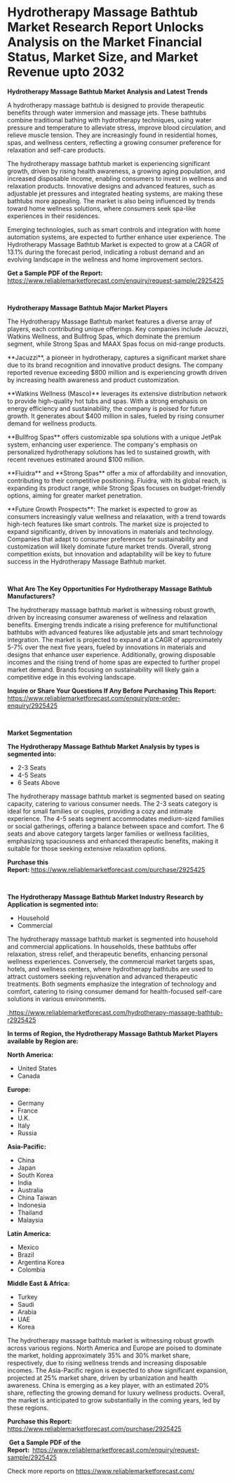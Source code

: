 <p><h1>Hydrotherapy Massage Bathtub Market Research Report Unlocks Analysis on the Market Financial Status, Market Size, and Market Revenue upto 2032</h1></p><p><strong>Hydrotherapy Massage Bathtub Market Analysis and Latest Trends</strong></p>
<p><p>A hydrotherapy massage bathtub is designed to provide therapeutic benefits through water immersion and massage jets. These bathtubs combine traditional bathing with hydrotherapy techniques, using water pressure and temperature to alleviate stress, improve blood circulation, and relieve muscle tension. They are increasingly found in residential homes, spas, and wellness centers, reflecting a growing consumer preference for relaxation and self-care products.</p><p>The hydrotherapy massage bathtub market is experiencing significant growth, driven by rising health awareness, a growing aging population, and increased disposable income, enabling consumers to invest in wellness and relaxation products. Innovative designs and advanced features, such as adjustable jet pressures and integrated heating systems, are making these bathtubs more appealing. The market is also being influenced by trends toward home wellness solutions, where consumers seek spa-like experiences in their residences.</p><p>Emerging technologies, such as smart controls and integration with home automation systems, are expected to further enhance user experience. The Hydrotherapy Massage Bathtub Market is expected to grow at a CAGR of 13.1% during the forecast period, indicating a robust demand and an evolving landscape in the wellness and home improvement sectors.</p></p>
<p><strong>Get a Sample PDF of the Report:&nbsp;</strong> <a href="https://www.reliablemarketforecast.com/enquiry/request-sample/2925425?utm_campaign=2288&utm_medium=2&utm_source=Github&utm_content=ia&utm_term=12032025&utm_id=hydrotherapy-massage-bathtub">https://www.reliablemarketforecast.com/enquiry/request-sample/2925425</a></p>
<p>&nbsp;</p>
<p><strong>Hydrotherapy Massage Bathtub Major Market Players</strong></p>
<p><p>The Hydrotherapy Massage Bathtub market features a diverse array of players, each contributing unique offerings. Key companies include Jacuzzi, Watkins Wellness, and Bullfrog Spas, which dominate the premium segment, while Strong Spas and MAAX Spas focus on mid-range products.</p><p>**Jacuzzi**, a pioneer in hydrotherapy, captures a significant market share due to its brand recognition and innovative product designs. The company reported revenue exceeding $800 million and is experiencing growth driven by increasing health awareness and product customization.</p><p>**Watkins Wellness (Masco)** leverages its extensive distribution network to provide high-quality hot tubs and spas. With a strong emphasis on energy efficiency and sustainability, the company is poised for future growth. It generates about $400 million in sales, fueled by rising consumer demand for wellness products.</p><p>**Bullfrog Spas** offers customizable spa solutions with a unique JetPak system, enhancing user experience. The company's emphasis on personalized hydrotherapy solutions has led to sustained growth, with recent revenues estimated around $100 million.</p><p>**Fluidra** and **Strong Spas** offer a mix of affordability and innovation, contributing to their competitive positioning. Fluidra, with its global reach, is expanding its product range, while Strong Spas focuses on budget-friendly options, aiming for greater market penetration.</p><p>**Future Growth Prospects**: The market is expected to grow as consumers increasingly value wellness and relaxation, with a trend towards high-tech features like smart controls. The market size is projected to expand significantly, driven by innovations in materials and technology. Companies that adapt to consumer preferences for sustainability and customization will likely dominate future market trends. Overall, strong competition exists, but innovation and adaptability will be key to future success in the Hydrotherapy Massage Bathtub market.</p></p>
<p>&nbsp;</p>
<p><strong>What Are The Key Opportunities For Hydrotherapy Massage Bathtub Manufacturers?</strong></p>
<p><p>The hydrotherapy massage bathtub market is witnessing robust growth, driven by increasing consumer awareness of wellness and relaxation benefits. Emerging trends indicate a rising preference for multifunctional bathtubs with advanced features like adjustable jets and smart technology integration. The market is projected to expand at a CAGR of approximately 5-7% over the next five years, fueled by innovations in materials and designs that enhance user experience. Additionally, growing disposable incomes and the rising trend of home spas are expected to further propel market demand. Brands focusing on sustainability will likely gain a competitive edge in this evolving landscape.</p></p>
<p><strong>Inquire or Share Your Questions If Any Before Purchasing This Report:</strong> <a href="https://www.reliablemarketforecast.com/enquiry/pre-order-enquiry/2925425?utm_campaign=2288&utm_medium=2&utm_source=Github&utm_content=ia&utm_term=12032025&utm_id=hydrotherapy-massage-bathtub">https://www.reliablemarketforecast.com/enquiry/pre-order-enquiry/2925425</a></p>
<p>&nbsp;</p>
<p><strong>Market Segmentation</strong></p>
<p><strong>The Hydrotherapy Massage Bathtub Market Analysis by types is segmented into:</strong></p>
<p><ul><li>2-3 Seats</li><li>4-5 Seats</li><li>6 Seats Above</li></ul></p>
<p><p>The hydrotherapy massage bathtub market is segmented based on seating capacity, catering to various consumer needs. The 2-3 seats category is ideal for small families or couples, providing a cozy and intimate experience. The 4-5 seats segment accommodates medium-sized families or social gatherings, offering a balance between space and comfort. The 6 seats and above category targets larger families or wellness facilities, emphasizing spaciousness and enhanced therapeutic benefits, making it suitable for those seeking extensive relaxation options.</p></p>
<p><strong>Purchase this Report:&nbsp;</strong><a href="https://www.reliablemarketforecast.com/purchase/2925425?utm_campaign=2288&utm_medium=2&utm_source=Github&utm_content=ia&utm_term=12032025&utm_id=hydrotherapy-massage-bathtub">https://www.reliablemarketforecast.com/purchase/2925425</a></p>
<p>&nbsp;</p>
<p><strong>The Hydrotherapy Massage Bathtub Market Industry Research by Application is segmented into:</strong></p>
<p><ul><li>Household</li><li>Commercial</li></ul></p>
<p><p>The hydrotherapy massage bathtub market is segmented into household and commercial applications. In households, these bathtubs offer relaxation, stress relief, and therapeutic benefits, enhancing personal wellness experiences. Conversely, the commercial market targets spas, hotels, and wellness centers, where hydrotherapy bathtubs are used to attract customers seeking rejuvenation and advanced therapeutic treatments. Both segments emphasize the integration of technology and comfort, catering to rising consumer demand for health-focused self-care solutions in various environments.</p></p>
<p><a href="https://www.reliablemarketforecast.com/hydrotherapy-massage-bathtub-r2925425?utm_campaign=2288&utm_medium=2&utm_source=Github&utm_content=ia&utm_term=12032025&utm_id=hydrotherapy-massage-bathtub">&nbsp;https://www.reliablemarketforecast.com/hydrotherapy-massage-bathtub-r2925425</a></p>
<p><strong>In terms of Region, the Hydrotherapy Massage Bathtub Market Players available by Region are:</strong></p>
<p>
    <p> <strong> North America: </strong>
        <ul>
            <li>United States</li>
            <li>Canada</li>
        </ul>
        </p> 
    <p> <strong> Europe: </strong>
        <ul>
            <li>Germany</li>
            <li>France</li>
            <li>U.K.</li>
            <li>Italy</li>
            <li>Russia</li>
        </ul>
        </p> 
    <p> <strong> Asia-Pacific: </strong>
        <ul>
            <li>China</li>
            <li>Japan</li>
            <li>South Korea</li>
            <li>India</li>
            <li>Australia</li>
            <li>China Taiwan</li>
            <li>Indonesia</li>
            <li>Thailand</li>
            <li>Malaysia</li>
        </ul>
        </p> 
    <p> <strong> Latin America: </strong>
        <ul>
            <li>Mexico</li>
            <li>Brazil</li>
            <li>Argentina Korea</li>
            <li>Colombia</li>
        </ul>
        </p> 
    <p> <strong> Middle East & Africa: </strong>
        <ul>
            <li>Turkey</li>
            <li>Saudi</li>
            <li>Arabia</li>
            <li>UAE</li>
            <li>Korea</li>
        </ul>
    </p>
    </p>
<p><p>The hydrotherapy massage bathtub market is witnessing robust growth across various regions. North America and Europe are poised to dominate the market, holding approximately 35% and 30% market share, respectively, due to rising wellness trends and increasing disposable incomes. The Asia-Pacific region is expected to show significant expansion, projected at 25% market share, driven by urbanization and health awareness. China is emerging as a key player, with an estimated 20% share, reflecting the growing demand for luxury wellness products. Overall, the market is anticipated to grow substantially in the coming years, led by these regions.</p></p>
<p><strong>Purchase this Report: </strong><a href="https://www.reliablemarketforecast.com/purchase/2925425?utm_campaign=2288&utm_medium=2&utm_source=Github&utm_content=ia&utm_term=12032025&utm_id=hydrotherapy-massage-bathtub">https://www.reliablemarketforecast.com/purchase/2925425</a></p>
<p>&nbsp;<strong>Get a Sample PDF of the Report:&nbsp;&nbsp;</strong><a href="https://www.reliablemarketforecast.com/enquiry/request-sample/2925425?utm_campaign=2288&utm_medium=2&utm_source=Github&utm_content=ia&utm_term=12032025&utm_id=hydrotherapy-massage-bathtub">https://www.reliablemarketforecast.com/enquiry/request-sample/2925425</a></p>
<p><strong></strong></p>
<p>Check more reports on <a href="https://www.reliablemarketforecast.com/?utm_campaign=2288&utm_medium=2&utm_source=Github&utm_content=ia&utm_term=12032025&utm_id=hydrotherapy-massage-bathtub">https://www.reliablemarketforecast.com/</a></p>